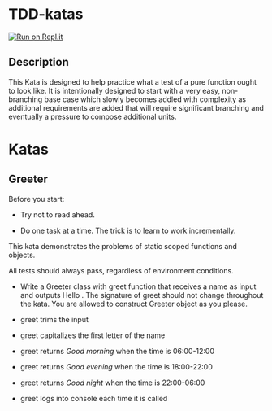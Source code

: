 # TDD-katas

[![Run on Repl.it](https://repl.it/badge/github/Jessyka/tdd-katas)](https://repl.it/github/Jessyka/tdd-katas)

## Description

This Kata is designed to help practice what a test of a pure function ought to look like. It is intentionally designed to start with a very easy, non-branching base case which slowly becomes addled with complexity as additional requirements are added that will require significant branching and eventually a pressure to compose additional units.

# Katas

## Greeter

Before you start:

+ Try not to read ahead.

+ Do one task at a time. The trick is to learn to work incrementally.

This kata demonstrates the problems of static scoped functions and objects.

All tests should always pass, regardless of environment conditions.

+ Write a Greeter class with greet function that receives a name as input and outputs Hello <name>. The signature of greet should not change throughout the kata. You are allowed to construct Greeter object as you please.

+ greet trims the input

+ greet capitalizes the first letter of the name

+ greet returns *Good morning <name>* when the time is 06:00-12:00

+ greet returns *Good evening <name>* when the time is 18:00-22:00

+ greet returns *Good night <name>* when the time is 22:00-06:00

+ greet logs into console each time it is called